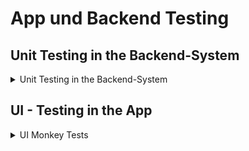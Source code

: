 # App und Backend Testing

## Unit Testing in the Backend-System

<details>
<summary> Unit Testing in the Backend-System </summary>

In our project, we place a strong emphasis on ensuring the reliability and stability of our services through comprehensive unit testing. Our testing strategy is incorporated directly into the CI/CD pipeline, which ensures that our services are consistently tested before any changes are integrated.

<h3> Unit Tests for Services </h3>

<p> We have implemented a robust set of unit tests that target various layers of our services. These tests focus on the following areas: </p>

<ul>
    <li><strong>Endpoint Testing (Resource Tests):</strong>
        <p>Resource tests are specifically focused on testing the external endpoints of our services. These tests simulate real-world API calls to ensure that the endpoints are functioning correctly, returning the expected responses, and handling error scenarios appropriately. This ensures that our services provide the correct output and behavior when interacting with external clients.</p>
    </li>
    <li><strong>Repository Testing (Repository Tests):</strong>
        <p>Our repository tests are responsible for testing the interaction with the database. These tests validate that the data layer behaves correctly, ensuring that our database queries and transactions are executed as expected. This helps in verifying that the data is being correctly retrieved, stored, and manipulated by the application.</p>
    </li>
</ul>

<h3> CI/CD Pipeline Integration </h3>

<p>Our CI/CD pipeline is configured to automatically run all unit tests whenever a change is pushed to the repository. This integration ensures that:</p>

<ol>
    <li><strong>Test Results in Pipeline:</strong>
        <p>The pipeline captures the results of all unit tests, including the service, resource, and repository tests. Any failure in these tests prevents the build from proceeding, ensuring that only thoroughly tested code is deployed.</p>
    </li>
</ol>

<h3> Pipeline Test Results </h3>

<div style="text-align: center;">

<figure>
    <img src="images/testing/pipeline-test-results.png" width="100%">
    <figcaption>Pipeline-Test for all services  </figcaption>
</figure>

</div>

<p> The pipeline logs and reports provide detailed information about the status and results of each test, helping us to maintain a reliable and stable codebase throughout the development lifecycle. </p>

<p> For more details, check the code implementation in the respective service within the <strong> test </strong> directory of each service. </p>

</details>



## UI - Testing in the App

<details>
<summary> UI Monkey Tests </summary>


<p> To Ensure a UI-Test we perform an UI monkey testing, which randomly interacts with the user interface to catch unexpected crashes or issues. 
This test simulates a wide range of user interactions to ensure the robustness of our UI. 
These UI tests are also integrated into our pipeline, providing a broader validation of the system's stability.
</p>

</details>

